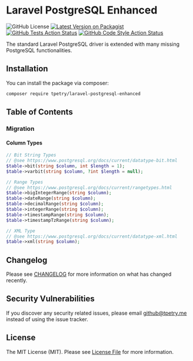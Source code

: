 # Laravel PostgreSQL Enhanced

![GitHub License](https://img.shields.io/github/license/tpetry/laravel-postgresql-enhanced?label=License)
[![Latest Version on Packagist](https://img.shields.io/packagist/v/tpetry/laravel-postgresql-enhanced.svg?label=Packagist)](https://packagist.org/packages/tpetry/laravel-postgresql-enhanced)
[![GitHub Tests Action Status](https://img.shields.io/github/workflow/status/tpetry/laravel-postgresql-enhanced/PHPUnit?label=Tests)](https://github.com/tpetry/laravel-postgresql-enhanced/actions/workflows/phpunit.yml?query=branch%3Amaster)
[![GitHub Code Style Action Status](https://img.shields.io/github/workflow/status/tpetry/laravel-postgresql-enhanced/PHP%20CS%20Fixer?label=Code%20Style)](https://github.com/tpetry/laravel-postgresql-enhanced/actions/workflows/php_cs_fixer.yml?query=branch%3Amaster)

The standard Laravel PostgreSQL driver is extended with many missing PostgreSQL functionalities.
  
## Installation

You can install the package via composer:

```bash
composer require tpetry/laravel-postgresql-enhanced
```

## Table of Contents

### Migration

#### Column Types

```php
// Bit String Types
// @see https://www.postgresql.org/docs/current/datatype-bit.html
$table->bit(string $column, int $length = 1);
$table->varbit(string $column, ?int $length = null);

// Range Types
// @see https://www.postgresql.org/docs/current/rangetypes.html
$table->bigIntegerRange(string $column);
$table->dateRange(string $column);
$table->decimalRange(string $column);
$table->integerRange(string $column);
$table->timestampRange(string $column);
$table->timestampTzRange(string $column);

// XML Type
// @see https://www.postgresql.org/docs/current/datatype-xml.html
$table->xml(string $column);
```

## Changelog

Please see [CHANGELOG](CHANGELOG.md) for more information on what has changed recently.

## Security Vulnerabilities

If you discover any security related issues, please email github@tpetry.me instead of using the issue tracker.

## License

The MIT License (MIT). Please see [License File](LICENSE.md) for more information.
